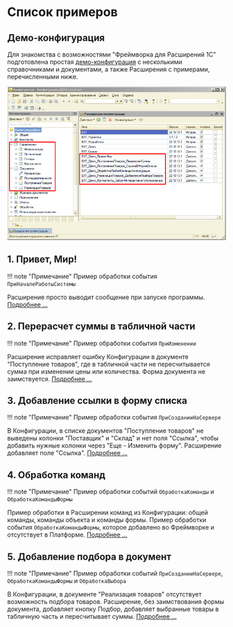 # Список примеров

## Демо-конфигурация

Для знакомства с возможностями "Фреймворка для Расширений 1С" подготовлена простая [демо-конфигурация](https://github.com/1ext-ru/demo/raw/main/1Cv8.dt.zip) с несколькими справочниками и документами, а также Расширения с примерами, перечисленными ниже. 

![Screenshot](../../img/%D0%9A%D0%BE%D0%BD%D1%84%D0%B8%D0%B3%D1%83%D1%80%D0%B0%D1%86%D0%B8%D1%8F%20%D0%B2%20%D0%9A%D0%BE%D0%BD%D1%84%D0%B8%D0%B3%D1%83%D1%80%D0%B0%D1%82%D0%BE%D1%80%D0%B5.png)

## 1. Привет, Мир!

!!! note "Примечание"
    Пример обработки события `ПриНачалеРаботыСистемы`

Расширение просто выводит сообщение при запуске программы. [Подробнее ...](1.%20%D0%9F%D1%80%D0%B8%D0%B2%D0%B5%D1%82%2C%20%D0%9C%D0%B8%D1%80!.md)

## 2. Перерасчет суммы в табличной части

!!! note "Примечание"
    Пример обработки события `ПриИзменении`

Расширение исправляет ошибку Конфигурации в документе "Поступление товаров", где в табличной части не пересчитывается сумма при изменении цены или количества. Форма документа не заимствуется. [Подробнее ...](2.%20%D0%9F%D0%B5%D1%80%D0%B5%D1%80%D0%B0%D1%81%D1%87%D0%B5%D1%82%20%D0%B2%20%D1%82%D0%B0%D0%B1%D0%BB%D0%B8%D1%87%D0%BD%D0%BE%D0%B9%20%D1%87%D0%B0%D1%81%D1%82%D0%B8%20%D0%B4%D0%BE%D0%BA%D1%83%D0%BC%D0%B5%D0%BD%D1%82%D0%B0.md)

## 3. Добавление ссылки в форму списка

!!! note "Примечание"
    Пример обработки события `ПриСозданииНаСервере`

В Конфигурации, в списке документов "Поступление товаров" не выведены колонки "Поставщик" и "Склад" и нет поля "Ссылка", чтобы добавить нужные колонки через "Еще - Изменить форму". Расширение добавляет поле "Ссылка". [Подробнее ...](3.%20%D0%94%D0%BE%D0%B1%D0%B0%D0%B2%D0%BB%D0%B5%D0%BD%D0%B8%D0%B5%20%D1%81%D1%81%D1%8B%D0%BB%D0%BA%D0%B8%20%D0%B2%20%D1%84%D0%BE%D1%80%D0%BC%D1%83%20%D1%81%D0%BF%D0%B8%D1%81%D0%BA%D0%B0.md)

## 4. Обработка команд

!!! note "Примечание"
    Пример обработки событий `ОбработкаКоманды` и `ОбработкаКомандыФормы`

Пример обработки в Расширении команд из Конфигурации: общей команды, команды объекта и команды формы. Пример обработки события `ОбработкаКомандыФормы`, которое добавлено во Фреймворке и отсутствует в Платформе. [Подробнее ...](4.%20%D0%9E%D0%B1%D1%80%D0%B0%D0%B1%D0%BE%D1%82%D0%BA%D0%B0%20%D0%BA%D0%BE%D0%BC%D0%B0%D0%BD%D0%B4.md)

## 5. Добавление подбора в документ

!!! note "Примечание"
    Пример обработки событий `ПриСозданииНаСервере`, `ОбработкаКомандыФормы` и `ОбработкаВыбора`

В Конфигурации, в документе "Реализация товаров" отсутствует возможность подбора товаров. Расширение, без заимствования формы документа, добавляет кнопку Подбор, добавляет выбранные товары в табличную часть и пересчитывает суммы. [Подробнее ...](5.%20%D0%94%D0%BE%D0%B1%D0%B0%D0%B2%D0%BB%D0%B5%D0%BD%D0%B8%D0%B5%20%D0%BF%D0%BE%D0%B4%D0%B1%D0%BE%D1%80%D0%B0%20%D0%B2%20%D0%B4%D0%BE%D0%BA%D1%83%D0%BC%D0%B5%D0%BD%D1%82.md)
